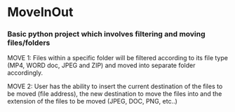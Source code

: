 # MoveInOut
### Basic python project which involves filtering and moving files/folders
MOVE 1:
  Files within a specific folder will be filtered according to its file type (MP4, WORD doc, JPEG and ZIP) and moved     into separate folder accordingly.
  
MOVE 2:
  User has the ability to insert the current destination of the files to be moved (file address), the new destination   to move the files into and the extension of the files to be moved (JPEG, DOC, PNG, etc..)
